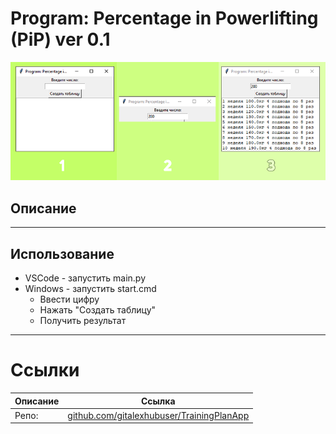 # Program: Percentage in Powerlifting (PiP) ver 0.1

![](Img/Pic1.png)

## Описание


---

## Использование
- VSCode - запустить main.py 
- Windows - запустить start.cmd
    - Ввести цифру
    - Нажать "Создать таблицу"
    - Получить результат

---

# Ссылки
| Описание | Ссылка |
| ------ | ------ |
Репо: | [github.com/gitalexhubuser/TrainingPlanApp](https://github.com/gitalexhubuser/TrainingPlanApp)
